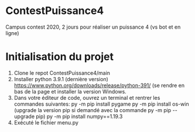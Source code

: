 # ContestPuissance4
Campus contest 2020, 2 jours pour réaliser un puissance 4 (vs bot et en ligne)


# Initialisation du projet 

1. Clone le repot ContestPuissance4/main
2. Installer python 3.9.1 (dernière version) https://www.python.org/downloads/release/python-391/ (se rendre en bas de la page et installer la version Windows.
3. Dans votre éditeur de code, ouvrez un terminal et rentrer les commandes suivantes: 
py -m pip install pygame
py -m pip install os-win (upgrade la version pip si demandé avec la commande py -m pip --upgrade pip)
py -m pip install numpy==1.19.3
4. Exécuté le fichier menu.py
